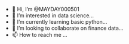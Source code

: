 - 👋 Hi, I’m @MAYDAY000501
- 👀 I’m interested in data science...
- 🌱 I’m currently learning basic python...
- 💞️ I’m looking to collaborate on finance data...
- 📫 How to reach me ...

<!---
MAYDAY000501/MAYDAY000501 is a ✨ special ✨ repository because its `README.md` (this file) appears on your GitHub profile.
You can click the Preview link to take a look at your changes.
--->
